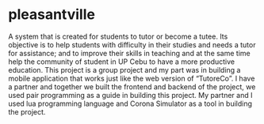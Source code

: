 # pleasantville

A system that is created for students to tutor or become a tutee. Its objective is to help students with difficulty in their studies and needs a tutor for assistance; and to improve their skills in teaching and at the same time help the community of student in UP Cebu to have a more productive education. This project is a group project and my part was in building a mobile application that works just like the web version of “TutoreCo”. I have a partner and together we built the frontend and backend of the project, we used pair programming as a guide in building this project. My partner and I used lua programming language and Corona Simulator as a tool in building the project.
